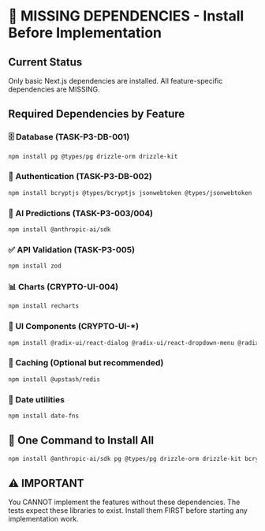 # 🚨 MISSING DEPENDENCIES - Install Before Implementation

## Current Status
Only basic Next.js dependencies are installed. All feature-specific dependencies are MISSING.

## Required Dependencies by Feature

### 🗄️ Database (TASK-P3-DB-001)
```bash
npm install pg @types/pg drizzle-orm drizzle-kit
```

### 🔐 Authentication (TASK-P3-DB-002)
```bash
npm install bcryptjs @types/bcryptjs jsonwebtoken @types/jsonwebtoken
```

### 🤖 AI Predictions (TASK-P3-003/004)
```bash
npm install @anthropic-ai/sdk
```

### ✅ API Validation (TASK-P3-005)
```bash
npm install zod
```

### 📊 Charts (CRYPTO-UI-004)
```bash
npm install recharts
```

### 🎨 UI Components (CRYPTO-UI-*)
```bash
npm install @radix-ui/react-dialog @radix-ui/react-dropdown-menu @radix-ui/react-switch @radix-ui/react-toast class-variance-authority tailwind-merge lucide-react clsx
```

### 🔄 Caching (Optional but recommended)
```bash
npm install @upstash/redis
```

### 📅 Date utilities
```bash
npm install date-fns
```

## 🚀 One Command to Install All
```bash
npm install @anthropic-ai/sdk pg @types/pg drizzle-orm drizzle-kit bcryptjs @types/bcryptjs jsonwebtoken @types/jsonwebtoken zod recharts @radix-ui/react-dialog @radix-ui/react-dropdown-menu @radix-ui/react-switch @radix-ui/react-toast class-variance-authority tailwind-merge lucide-react date-fns clsx @upstash/redis
```

## ⚠️ IMPORTANT
You CANNOT implement the features without these dependencies. The tests expect these libraries to exist. Install them FIRST before starting any implementation work.